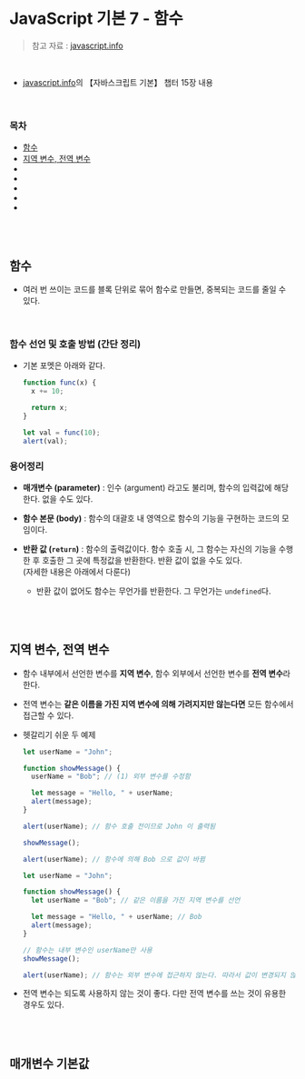 # JavaScript 기본 7 - 함수

> 참고 자료 : <a href="https://ko.javascript.info/">javascript.info</a>

<br/>

- <a href="https://ko.javascript.info/">javascript.info</a>의 【자바스크립트 기본】 챕터 15장 내용

<br/>

### 목차

- <a href="">함수</a>
- <a href="">지역 변수, 전역 변수</a>
- <a href=""></a>
- <a href=""></a>
- <a href=""></a>
- <a href=""></a>
- <a href=""></a>

<br/><br/>

## 함수

- 여러 번 쓰이는 코드를 블록 단위로 묶어 함수로 만들면, 중복되는 코드를 줄일 수 있다.

<br/>

### 함수 선언 및 호출 방법 (간단 정리)

- 기본 포멧은 아래와 같다.

  ```javascript
  function func(x) {
    x += 10;

    return x;
  }

  let val = func(10);
  alert(val);
  ```

### 용어정리

- <strong>매개변수 (parameter)</strong> : 인수 (argument) 라고도 불리며, 함수의 입력값에 해당한다. 없을 수도 있다.

- <strong>함수 본문 (body)</strong> : 함수의 대괄호 내 영역으로 함수의 기능을 구현하는 코드의 모임이다.

- <strong>반환 값 (<code>return</code>)</strong> : 함수의 출력값이다. 함수 호출 시, 그 함수는 자신의 기능을 수행한 후 호출한 그 곳에 특정값을 반환한다. 반환 값이 없을 수도 있다.  
  (자세한 내용은 아래에서 다룬다)

  - 반환 값이 없어도 함수는 무언가를 반환한다. 그 무언가는 <code>undefined</code>다.

<br/><br/>

## 지역 변수, 전역 변수

- 함수 내부에서 선언한 변수를 <strong>지역 변수</strong>, 함수 외부에서 선언한 변수를 <strong>전역 변수</strong>라 한다.

- 전역 변수는 <strong>같은 이름을 가진 지역 변수에 의해 가려지지만 않는다면</strong> 모든 함수에서 접근할 수 있다.

- 헷갈리기 쉬운 두 예제

  ```javascript
  let userName = "John";

  function showMessage() {
    userName = "Bob"; // (1) 외부 변수를 수정함

    let message = "Hello, " + userName;
    alert(message);
  }

  alert(userName); // 함수 호출 전이므로 John 이 출력됨

  showMessage();

  alert(userName); // 함수에 의해 Bob 으로 값이 바뀜
  ```

  ```javascript
  let userName = "John";

  function showMessage() {
    let userName = "Bob"; // 같은 이름을 가진 지역 변수를 선언

    let message = "Hello, " + userName; // Bob
    alert(message);
  }

  // 함수는 내부 변수인 userName만 사용
  showMessage();

  alert(userName); // 함수는 외부 변수에 접근하지 않는다. 따라서 값이 변경되지 않고, John이 출력된다.
  ```

- 전역 변수는 되도록 사용하지 않는 것이 좋다. 다만 전역 변수를 쓰는 것이 유용한 경우도 있다.

<br/><br/>

## 매개변수 기본값
